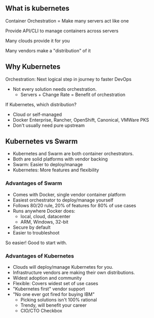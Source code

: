 ## What is kubernetes

Container Orchestration = Make many servers act like one

Provide API/CLI to manage containers across servers

Many clouds provide it for you

Many vendors make a "distribution" of it

## Why Kubernetes

Orchestration: Next logical step in journey to faster DevOps

- Not every solution needs orchestration.
  - Servers + Change Rate = Benefit of orchestration

If Kubernetes, which distribution?

- Cloud or self-managed
- Docker Enterprise, Rancher, OpenShift, Canonical, VMWare PKS
- Don't usually need pure upstream

## Kubernetes vs Swarm

- Kubernetes and Swarm are both container orchestrators.
- Both are solid platforms with vendor backing
- Swarm: Easier to deploy/manage
- Kubernetes: More features and flexibility

### Advantages of Swarm

- Comes with Docker, single vendor container platform
- Easiest orchestrator to deploy/manage yourself
- Follows 80/20 rule, 20% of features for 80% of use cases
- Runs anywhere Docker does:
  - local, cloud, datacenter
  - ARM, Windows, 32-bit
- Secure by default
- Easier to troubleshoot

So easier! Good to start with.

### Advantages of Kubernetes

- Clouds will deploy/manage Kubernetes for you.
- Infrastructure vendors are making their own distributions.
- Widest adoption and community
- Flexible: Covers widest set of use cases
- "Kubernetes first" vendor support
- "No one ever got fired for buying IBM"
  - Picking solutions isn't 100% rational
  - Trendy, will benefit your career
  - CIO/CTO Checkbox